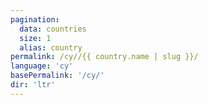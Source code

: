 ```yaml
---
pagination:
  data: countries
  size: 1
  alias: country
permalink: /cy//{{ country.name | slug }}/
language: 'cy'
basePermalink: '/cy/'
dir: 'ltr'
---
```



